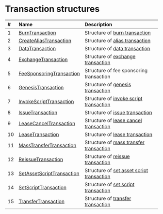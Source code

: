 # Transaction structures

| # | Name | Description |
| :--- | :--- | :--- |
| 1 | [BurnTransaction](/en/ride/structures/transaction-structures/burn-transaction.md) | Structure of [burn transaction](/en/blockchain/transaction-type/burn-transaction.md) |
| 2 | [CreateAliasTransaction](/en/ride/structures/transaction-structures/create-alias-transaction.md) | Structure of [alias transaction](/en/blockchain/transaction-type/alias-transaction.md) |
| 3 | [DataTransaction](/en/ride/structures/transaction-structures/data-transaction.md) | Structure of [data transaction](/en/blockchain/transaction-type/data-transaction.md) |
| 4 | [ExchangeTransaction](/en/ride/structures/transaction-structures/exchange-transaction.md) | Structure of [exchange transaction](/en/blockchain/transaction-type/exchange-transaction.md) |
| 5 | [FeeSponsoringTransaction](/en/ride/structures/transaction-structures/fee-sponsoring-transaction.md) | Structure of fee sponsoring transaction |
| 6 | [GenesisTransaction](/en/ride/structures/transaction-structures/genesis-transaction.md) | Structure of [genesis transaction](/en/blockchain/transaction-type/genesis-transaction.md) |
| 7 | [InvokeScriptTransaction](/en/ride/structures/transaction-structures/invoke-script-transaction.md) | Structure of [invoke script transaction](/en/blockchain/transaction-type/invoke-script-transaction.md) |
| 8 | [IssueTransaction](/en/ride/structures/transaction-structures/issue-transaction.md) | Structure of [issue transaction](/en/blockchain/transaction-type/issue-transaction.md) |
| 9 | [LeaseCancelTransaction](/en/ride/structures/transaction-structures/lease-cancel-transaction.md) | Structure of [lease cancel transaction](/en/blockchain/transaction-type/lease-cancel-transaction.md) |
| 10 | [LeaseTransaction](/en/ride/structures/transaction-structures/lease-transaction.md) | Structure of [lease transaction](/en/blockchain/transaction-type/lease-transaction.md) |
| 11 | [MassTransferTransaction](/en/ride/structures/transaction-structures/mass-transfer-transaction.md) | Structure of [mass transfer transaction](/en/blockchain/transaction-type/mass-transfer-transaction.md) |
| 12 | [ReissueTransaction](/en/ride/structures/transaction-structures/reissue-transaction.md) | Structure of [reissue transaction](/en/blockchain/transaction-type/reissue-transaction.md) |
| 13 | [SetAssetScriptTransaction](/en/ride/structures/transaction-structures/set-asset-script-transaction.md) | Structure of [set asset script transaction](/en/blockchain/transaction-type/set-asset-script-transaction.md) |
| 14 | [SetScriptTransaction](/en/ride/structures/transaction-structures/set-script-transaction.md) | Structure of [set script transaction](/en/blockchain/transaction-type/set-script-transaction.md) |
| 15 | [TransferTransaction](/en/ride/structures/transaction-structures/transfer-transaction.md) | Structure of [transfer transaction](/en/blockchain/transaction-type/transfer-transaction.md) |
